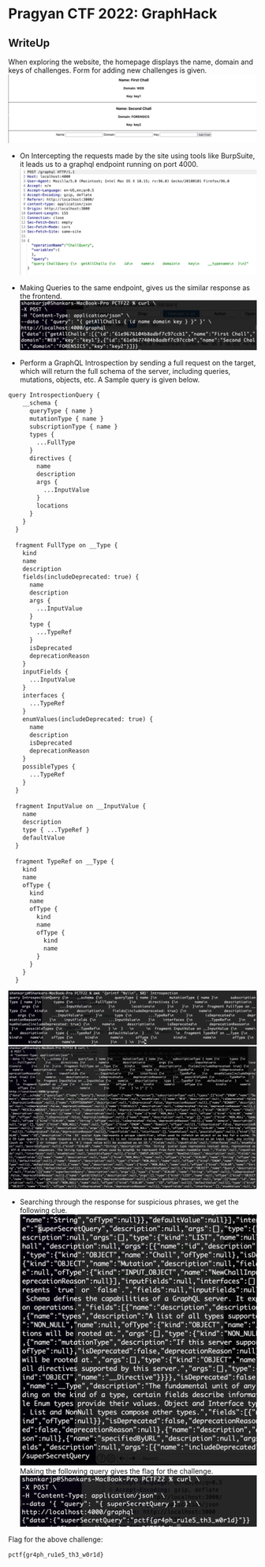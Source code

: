 # Pragyan CTF 2022: GraphHack
## WriteUp
When exploring the website, the homepage displays the name, domain and keys of challenges. Form for adding new challenges is given.
![alt text](./assets/image2.png)

- On Intercepting the requests made by the site using tools like BurpSuite, it leads us to a graphql endpoint running on port 4000.
![alt text](./assets/image1.png)

- Making Queries to the same endpoint, gives us the similar response as the frontend.
![alt text](./assets/image3.png)

- Perform a GraphQL Introspection by sending a full request on the target, which will return the full schema of the server, including queries, mutations, objects, etc.
A Sample query is given below.
```
query IntrospectionQuery {
    __schema {
      queryType { name }
      mutationType { name }
      subscriptionType { name }
      types {
        ...FullType
      }
      directives {
        name
        description
        args {
          ...InputValue
        }
        locations
      }
    }
  }

  fragment FullType on __Type {
    kind
    name
    description
    fields(includeDeprecated: true) {
      name
      description
      args {
        ...InputValue
      }
      type {
        ...TypeRef
      }
      isDeprecated
      deprecationReason
    }
    inputFields {
      ...InputValue
    }
    interfaces {
      ...TypeRef
    }
    enumValues(includeDeprecated: true) {
      name
      description
      isDeprecated
      deprecationReason
    }
    possibleTypes {
      ...TypeRef
    } 
  }   
      
  fragment InputValue on __InputValue {
    name
    description
    type { ...TypeRef }
    defaultValue
  }     
        
  fragment TypeRef on __Type {
    kind
    name
    ofType {
      kind
      name
      ofType {
        kind
        name
        ofType {
          kind
          name
        }
      }
    } 
  }     
```
![alt text](./assets/image6.png)
![alt text](./assets/image7.png)
- Searching through the response for suspicious phrases, we get the following clue.
![alt text](./assets/image9.png)
Making the following query gives the flag for the challenge.
![alt text](./assets/image4.png)

Flag for the above challenge: 
```
pctf{gr4ph_ru1e5_th3_w0r1d}
```